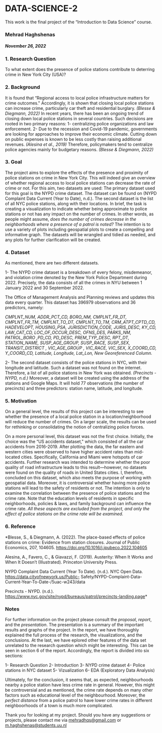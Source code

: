 # DATA-SCIENCE-2
This work is the final project of the “Introduction to Data Science” course.

### Mehrad Haghshenas
##### November 26, 2022

### 1. Research Question
To what extent does the presence of police stations contribute to deterring crime in New York City (USA)?

### 2. Background
It is found that “Regional access to local police infrastructure matters for crime outcomes." Accordingly, it is shown that closing local police stations can increase crime, particularly car theft and residential burglary. *(Blesse & Diegmann, 2022)* In recent years, there has been an ongoing trend of closing down local police stations in several countries. Such decisions are rooted in two primary reasons: 1- centralizing police organizations and law enforcement. 2- Due to the recession and Covid-19 pandemic, governments are looking for approaches to improve their economic climate. Cutting down on public expenses is known to be less costly than raising additional revenues. *(Alesina et al., 2019)* Therefore, policymakers tend to centralize police agencies mainly for budgetary reasons. *(Blesse & Diegmann, 2022)*

### 3. Goal
The project aims to explore the effects of the presence and proximity of police stations on crime in New York City. This will indeed give an overview of whether regional access to local police stations can decrease the rate of crime or not. For this aim, two datasets are used: The primary dataset used for this goal is the NYPD crime dataset. The dataset can be found on (NYPD Complaint Data Current (Year to Date), n.d.). The second dataset is the list of all NYC police stations, along with their locations. In brief, the task is creating a visualization to indicate whether being approximate to police stations or not has any impact on the number of crimes. In other words, as people might assume, *does the number of crimes decrease in the neighborhoods where a presence of a patrol is noted?* The intention is to use a variety of plots including geospatial plots to create a compelling and informative graph. The datasets will be wrangled and tidied as needed, and any plots for further clarification will be created.

### 4. Dataset
As mentioned, there are two different datasets.

1- The NYPD crime dataset is a breakdown of every felony, misdemeanor, and violation crime denoted by the New York Police Department during 2022. Precisely, the data consists of all the crimes in NYU between 1 January 2022 and 30 September 2022.

The Office of Management Analysis and Planning reviews and updates this data every quarter. This dataset has 396979 observations and 36 predictors, namely:

*CMPLNT_NUM, ADDR_PCT_CD, BORO_NM, CMPLNT_FR_DT, CMPLNT_FR_TM, CMPLNT_TO_DT, CMPLNT_TO_TM, CRM_ATPT_CPTD_CD, HADEVELOPT, HOUSING_PSA, JURISDICTION_CODE, JURIS_DESC, KY_CD, LAW_CAT_CD, LOC_OF_OCCUR_DESC, OFNS_DES, PARKS_NM, PATROL_BORO ,PD_CD, PD_DESC, PREM_TYP_DESC, RPT_DT, STATION_NAME, SUSP_AGE_GROUP, SUSP_RACE, SUSP_SEX, TRANSIT_DISTRICT , VIC_AGE_GROUP , VIC_RACE, VIC_SEX, X_COORD_CD, Y_COORD_CD, Latitude, Longitude, Lat_Lon, New Georeferenced Column.*

2- The second dataset consists of the police stations in NYC, with their longitude and latitude. Such a dataset was not found on the internet. Therefore, a list of all police stations in New York was obtained. *(Precincts - NYPD, n.d.)* Moreover, a dataset will be created using the address of the stations and Google Maps. It will hold 77 observations (the number of precincts) and three predictors: station name, latitude, and longitude.

### 5. Motivation

On a general level, the results of this project can be interesting to see whether the presence of a local police station in a location/neighborhood will reduce the number of crimes. On a larger scale, the results can be used for rethinking or consolidating the notion of centralizing police forces.

On a more personal level, this dataset was not the first choice. Initially, the choice was the “US accidents dataset," which consisted of all the car accidents from 2016-2019. After plotting the data, the far eastern and western cities were observed to have higher accident rates than mid-located cities. Specifically, California and Miami were hotspots of car accidents. Further research was intended to determine whether the poor quality of road infrastructure leads to this result—however, no datasets were found on the quality of roads in United States cities. I, therefore, concluded on this dataset, which also meets the purpose of working with geospatial data. Moreover, it is controversial whether having more police stations will lead to the safety of residents or not. The intention is only to examine the correlation between the presence of police stations and the crime rate. Note that the education levels of residents in specific neighborhoods, policies & laws, and family background can influence the crime rate. *All these aspects are excluded from the project, and only the effect of police stations on the crime rate will be examined.*

### 6. Reference

*Blesse, S., & Diegmann, A. (2022). The place-based effects of police stations on crime: Evidence from station closures. Journal of Public Economics, 207, 104605. https://doi.org/10.1016/j.jpubeco.2022.104605
  
Alesina, A., Favero, C., & Giavazzi, F. (2019). Austerity: When It Works and When It Doesn’t (Illustrated). Princeton University Press.

NYPD Complaint Data Current (Year To Date). (n.d.). NYC Open Data. https://data.cityofnewyork.us/Public- Safety/NYPD-Complaint-Data-Current-Year-To-Date-/5uac-w243/data

Precincts - NYPD. (n.d.). https://www.nyc.gov/site/nypd/bureaus/patrol/precincts-landing.page*

### Notes

For further information on the project please consult the *proposal*, *report*, and the *presentation*. The presentation is a summary of the important results and graphs of the project. In the report, we have thoroughly explained the full process of the research, the visualizations, and the conclusions. At the last, we have eplored other features of the data set unrelated to the research question which might be interesting. This can be seen in section 6 of the report. Accordingly, the report is divided into six sections:

1- Research Question
2- Introduction
3- NYPD crime dataset
4- Police stations in NYC dataset
5- Vizualization
6- EDA (Exploratory Data Analysis)

Ultimately, for the conclusion, it seems that, as expected, neighbourhoods nearby a police station have less crime rate in general. However, this might be controversial and as mentioned, the crime rate depends on many other factors such as educational level of the neighbourhood. Moreover, the *perfect distance* from a police patrol to have lower crime rates in different neighboorhoods of a town is much more complicated.

Thank you for looking at my project. Should you have any suggestions or projects, please contact me via mehradhqs@gmail.com or m.haghshenas@students.uu.nl
